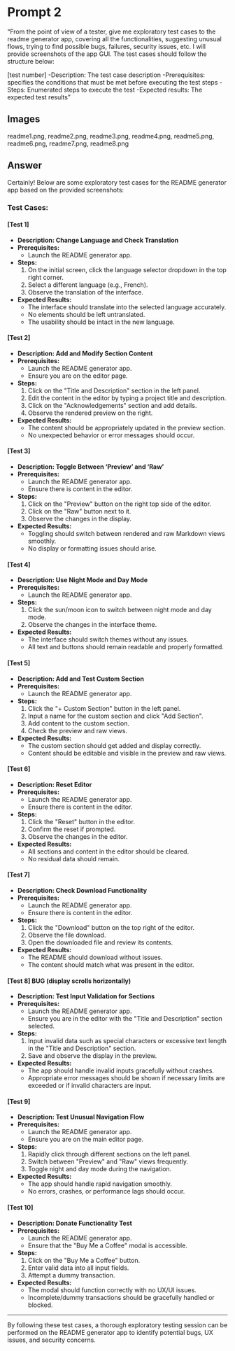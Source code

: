 # Prompt 2

“From the point of view of a tester, give me exploratory test cases to the readme generator app, covering all the functionalities, suggesting unusual flows, trying to find possible bugs, failures, security issues, etc. I will provide screenshots of the app GUI. The test cases should follow the structure below:

[test number]
-Description: The test case description
-Prerequisites: specifies the conditions that must be met before executing the test steps
-Steps: Enumerated steps to execute the test
-Expected results: The expected test results”

## Images

readme1.png, readme2.png, readme3.png, readme4.png, readme5.png, readme6.png, readme7.png, readme8.png

## Answer

Certainly! Below are some exploratory test cases for the README generator app based on the provided screenshots:

### Test Cases:

#### [Test 1]

- **Description: Change Language and Check Translation**
- **Prerequisites:**
  - Launch the README generator app.
- **Steps:**
  1. On the initial screen, click the language selector dropdown in the top right corner.
  2. Select a different language (e.g., French).
  3. Observe the translation of the interface.
- **Expected Results:**
  - The interface should translate into the selected language accurately.
  - No elements should be left untranslated.
  - The usability should be intact in the new language.

#### [Test 2]

- **Description: Add and Modify Section Content**
- **Prerequisites:**
  - Launch the README generator app.
  - Ensure you are on the editor page.
- **Steps:**
  1. Click on the "Title and Description" section in the left panel.
  2. Edit the content in the editor by typing a project title and description.
  3. Click on the "Acknowledgements" section and add details.
  4. Observe the rendered preview on the right.
- **Expected Results:**
  - The content should be appropriately updated in the preview section.
  - No unexpected behavior or error messages should occur.

#### [Test 3]

- **Description: Toggle Between ‘Preview’ and ‘Raw’**
- **Prerequisites:**
  - Launch the README generator app.
  - Ensure there is content in the editor.
- **Steps:**
  1. Click on the "Preview" button on the right top side of the editor.
  2. Click on the "Raw" button next to it.
  3. Observe the changes in the display.
- **Expected Results:**
  - Toggling should switch between rendered and raw Markdown views smoothly.
  - No display or formatting issues should arise.

#### [Test 4]

- **Description: Use Night Mode and Day Mode**
- **Prerequisites:**
  - Launch the README generator app.
- **Steps:**
  1. Click the sun/moon icon to switch between night mode and day mode.
  2. Observe the changes in the interface theme.
- **Expected Results:**
  - The interface should switch themes without any issues.
  - All text and buttons should remain readable and properly formatted.

#### [Test 5]

- **Description: Add and Test Custom Section**
- **Prerequisites:**
  - Launch the README generator app.
- **Steps:**
  1. Click the "+ Custom Section" button in the left panel.
  2. Input a name for the custom section and click "Add Section".
  3. Add content to the custom section.
  4. Check the preview and raw views.
- **Expected Results:**
  - The custom section should get added and display correctly.
  - Content should be editable and visible in the preview and raw views.

#### [Test 6]

- **Description: Reset Editor**
- **Prerequisites:**
  - Launch the README generator app.
  - Ensure there is content in the editor.
- **Steps:**
  1. Click the "Reset" button in the editor.
  2. Confirm the reset if prompted.
  3. Observe the changes in the editor.
- **Expected Results:**
  - All sections and content in the editor should be cleared.
  - No residual data should remain.

#### [Test 7]

- **Description: Check Download Functionality**
- **Prerequisites:**
  - Launch the README generator app.
  - Ensure there is content in the editor.
- **Steps:**
  1. Click the "Download" button on the top right of the editor.
  2. Observe the file download.
  3. Open the downloaded file and review its contents.
- **Expected Results:**
  - The README should download without issues.
  - The content should match what was present in the editor.

#### [Test 8] BUG (display scrolls horizontally)

- **Description: Test Input Validation for Sections**
- **Prerequisites:**
  - Launch the README generator app.
  - Ensure you are in the editor with the "Title and Description" section selected.
- **Steps:**
  1. Input invalid data such as special characters or excessive text length in the "Title and Description" section.
  2. Save and observe the display in the preview.
- **Expected Results:**
  - The app should handle invalid inputs gracefully without crashes.
  - Appropriate error messages should be shown if necessary limits are exceeded or if invalid characters are input.

#### [Test 9]

- **Description: Test Unusual Navigation Flow**
- **Prerequisites:**
  - Launch the README generator app.
  - Ensure you are on the main editor page.
- **Steps:**
  1. Rapidly click through different sections on the left panel.
  2. Switch between "Preview" and "Raw" views frequently.
  3. Toggle night and day mode during the navigation.
- **Expected Results:**
  - The app should handle rapid navigation smoothly.
  - No errors, crashes, or performance lags should occur.

#### [Test 10]

- **Description: Donate Functionality Test**
- **Prerequisites:**
  - Launch the README generator app.
  - Ensure that the "Buy Me a Coffee" modal is accessible.
- **Steps:**
  1. Click on the "Buy Me a Coffee" button.
  2. Enter valid data into all input fields.
  3. Attempt a dummy transaction.
- **Expected Results:**
  - The modal should function correctly with no UX/UI issues.
  - Incomplete/dummy transactions should be gracefully handled or blocked.

---

By following these test cases, a thorough exploratory testing session can be performed on the README generator app to identify potential bugs, UX issues, and security concerns.
